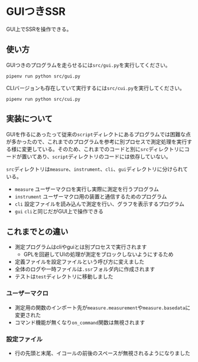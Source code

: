 # GUIつきSSR

GUI上でSSRを操作できる。

## 使い方

GUIつきのプログラムを走らせるには`src/gui.py`を実行してください。

```shell
pipenv run python src/gui.py
```

CLIバージョンも存在していて実行するには`src/cui.py`を実行してください。

```shell
pipenv run python src/cui.py
```

## 実装について

GUIを作るにあったって従来の`script`ディレクトにあるプログラムでは困難な点が多かったので、これまでのプログラムを参考に別プロセスで測定処理を実行する様に変更している。そのため、これまでのコードと別に`src`ディレクトリにコードが置いてあり、`script`ディレクトリのコードには依存していない。

`src`ディレクトリは`measure`、`instrument`、`cli`、`gui`ディレクトリに分けられている。

- `measure` ユーザーマクロを実行し実際に測定を行うプログラム
- `instrument` ユーザーマクロ用の装置と通信するためのプログラム
- `cli` 設定ファイルを読み込んで測定を行い、グラフを表示するプログラム
- `gui` `cli`と同じだがGUI上で操作できる

## これまでとの違い

- 測定プログラムはcliやguiとは別プロセスで実行されます
  - GPLを回避してUIの処理が測定をブロックしないようにするため
- 定義ファイルを設定ファイルという呼び方に変えました
- 全体のログや一時ファイルは`.ssr`フォルダ内に作成されます
- テストは`test`ディレクトリに移動しました

### ユーザーマクロ

- 測定用の関数のインポート先が`measure.measurement`や`measure.basedata`に変更された
- コマンド機能が無くなり`on_command`関数は無視されます

### 設定ファイル

- 行の先頭と末尾、イコールの前後のスペースが無視されるようになりました
